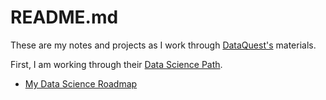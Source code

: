# README.md

These are my notes and projects as I work through [DataQuest's](https://www.dataquest.io/dashboard) materials.

First, I am working through their [Data Science Path](https://www.dataquest.io/path/data-scientist).

- [My Data Science Roadmap]

[//]: # (References)

[My Data Science Roadmap]: data_science_path/README.md